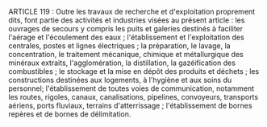 ARTICLE 119 : Outre les travaux de recherche et d'exploitation
proprement dits, font partie des activités et industries visées au
présent article :
les ouvrages de secours y compris les puits et galeries destinés à
faciliter l'aérage et l'écoulement des eaux ;
l'établissement et l'exploitation des centrales, postes et lignes
électriques ;
la préparation, le lavage, la concentration, le traitement mécanique,
chimique et métallurgique des minéraux extraits, l'agglomération, la
distillation, la gazéification des combustibles ;
le stockage et la mise en dépôt des produits et déchets ;
les constructions destinées aux logements, à l'hygiène et aux soins du
personnel;
l'établissement de toutes voies de communication, notamment les
routes, rigoles, canaux, canalisations, pipelines, convoyeurs,
transports aériens, ports fluviaux, terrains d'atterrissage ;
l'établissement de bornes repères et de bornes de délimitation.